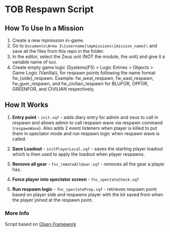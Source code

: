# TOB Respawn Script

## How To Use In a Mission
1. Create a new mpmission in-game.
2. Go to `Documents\Arma 3\{username}\mpmissions\{mission_name}\` and save all the files from this repo in the folder.
3. In the editor, select the Zeus unit (NOT the module, the unit) and give it a variable name of `God`.
4. Create empty game logic (Systems(F5) > Logic Entries > Objects > Game Logic (Vanilla)), for respawn points following the name format fw_{side}_respawn. Example: fw_west_respawn, fw_east_respawn, fw_guer_respawn, and fw_civilian_respawn for BLUFOR, OPFOR, GREENFOR, and CIVILIAN respectively.

## How It Works
1. **Entry point** - `init.sqf` - adds diary entry for admin and zeus to call in respawn and allows admin to call respawn wave via respawn command (`respawnWave`). Also adds 2 event listeners when player is killed to put them in spectator mode and run respawn logic when respawn wave is called.

2. **Save Loadout** - `initPlayerLocal.sqf` - saves the starting player loadout which is then used to apply the loadout when player respawns.

3. **Remove all gear** - `fnc_remoteAllGear.sqf` - removes all the gear a player has.

4. **Force player into spectator screen** - `fnc_spectateCheck.sqf`

5. **Run respawn logic** - `fnc_spectatePrep.sqf` - retrieves respawn point based on player side and respawns player with the kit saved from when the player joined at the respawn point.

### More Info
Script based on [Olsen Framework](https://github.com/dklollol/Olsen-Framework-Arma-3)
